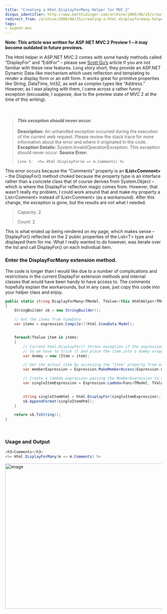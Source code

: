 ```yaml
---
title: "Creating a Html.DisplayForMany Helper for MVC 2"
disqus_identifier: http://www.matthidinger.com/archive/2009/08/15/creating-a-html.displayformany-helper-for-mvc-2.aspx
redirect_from: /archive/2009/08/15/creating-a-html.displayformany-helper-for-mvc-2.aspx/
tags: 
- aspnet-mvc
---
```

**Note: This article was written for ASP.NET MVC 2 Preview 1 – it may become outdated in future previews.**

The Html helper in ASP.NET MVC 2 comes with some handy methods called “DisplayFor” and “EditFor” – please see [Scott Gu’s](http://weblogs.asp.net/scottgu/archive/2009/07/31/asp-net-mvc-v2-preview-1-released.aspx) article if you are not familiar with these new features. Long story short, they provide an ASP.NET Dynamic Data-like mechanism which uses reflection and templating to render a display form or an edit form. It works great for primitive properties like String, DataTime, Int32, as well as complex types like “Address.” However, as I was playing with them, I came across a rather funny exception (excusable, I suppose, due to the preview state of MVC 2 at the time of this writing).

 

> #### *This exception should never occur.*
>
> **Description:** An unhandled exception occurred during the execution of the current web request. Please review the stack trace for more information about the error and where it originated in the code.
> **Exception Details:** System.InvalidOperationException: This exception should never occur.
> **Source Error:**
>
>     Line 5:  <%= Html.DisplayFor(m => m.Comments) %>

This error occurs because the “Comments” property is an **IList&lt;Comment&gt;** – the DisplayFor() method choked because the property type is an interface rather than a concrete class that of course derives from System.Object – which is where the DisplayFor reflection magic comes from. However, that wasn’t really my problem, I could work around that and make my property a List&lt;Comment&gt; instead of IList&lt;Comment&gt; (as a workaround). After this change, the exception is gone, but the results are not what I needed.

> Capacity: 2
>
> Count: 2

This is what ended up being rendered on my page, which makes sense – DisplayFor() reflected on the 2 public properties of the List&lt;T&gt; type and displayed them for me. What I really wanted to do however, was iterate over the list and call DisplayFor() on each individual item.

### Enter the DisplayForMany extension method.

The code is longer than I would like due to a number of complications and restrictions in the current DisplayFor extension methods and internal classes that would have been handy to have access to. The comments hopefully explain the workarounds, but in any case, just copy this code into your helper class and enjoy.

```csharp
public static string DisplayForMany<TModel, TValue>(this HtmlHelper<TModel> html, Expression<Func<TModel, IEnumerable<TValue>>> expression) where TModel : class
{
    StringBuilder sb = new StringBuilder();

    // Get the items from ViewData
    var items = expression.Compile()(html.ViewData.Model);


    foreach(TValue item in items)
    {
        // Current html.DisplayFor() throws exception if the expression is anything that isn't a "MemberAccessExpression"
        // So we have to trick it and place the item into a dummy wrapper and access the item through a Property
        var dummy = new {Item = item};

        // Get the actual item by accessing the "Item" property from our dummy class
        var memberExpression = Expression.MakeMemberAccess(Expression.Constant(dummy), dummy.GetType().GetProperty("Item"));

        // Create a lambda expression passing the MemberExpression to access the "Item" property and the expression params
        var singleItemExpression = Expression.Lambda<Func<TModel, TValue>>(memberExpression,
                                                                           expression.Parameters);

        string singleItemHtml = html.DisplayFor(singleItemExpression);
        sb.AppendFormat(singleItemHtml);    
    }

    return sb.ToString();
}
```

 

### Usage and Output

```csharp
<h3>Comments</h3>
<%= Html.DisplayForMany(m => m.Comments) %>
```

[<img src="http://www.matthidinger.com/contentimages/CreatingaHtm.DisplayForManyHelperforMVC2_1164D/image_thumb.png" title="image" alt="image" width="1223" height="468" />](http://www.matthidinger.com/contentimages/CreatingaHtm.DisplayForManyHelperforMVC2_1164D/image.png)

 


